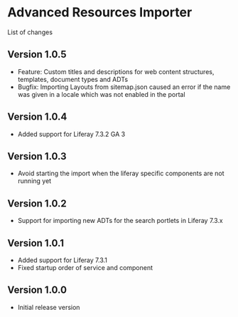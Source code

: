 Advanced Resources Importer
===========================

List of changes

Version 1.0.5
-------------
* Feature: Custom titles and descriptions for web content structures, templates, document types and ADTs
* Bugfix: Importing Layouts from sitemap.json caused an error if the name was given in a locale which was not enabled in the portal

Version 1.0.4
-------------
* Added support for Liferay 7.3.2 GA 3

Version 1.0.3
-------------
* Avoid starting the import when the liferay specific components are not running yet

Version 1.0.2
-------------
* Support for importing new ADTs for the search portlets in Liferay 7.3.x

Version 1.0.1
-------------
* Added support for Liferay 7.3.1
* Fixed startup order of service and component

Version 1.0.0
-------------
* Initial release version